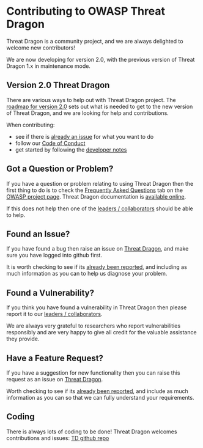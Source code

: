 # Contributing to OWASP Threat Dragon
Threat Dragon is a community project, and we are always delighted to welcome new contributors!

We are now developing for version 2.0, with the previous version of Threat Dragon 1.x in maintenance mode.

## Version 2.0 Threat Dragon
There are various ways to help out with Threat Dragon project.
The [roadmap for version 2.0](https://owasp.org/www-project-threat-dragon/#div-roadmap)
sets out what is needed to get to the new version of Threat Dragon, and we are looking for help and contributions.

When contributing:
* see if there is [already an issue](https://github.com/OWASP/threat-dragon/issues) for what you want to do
* follow our [Code of Conduct](CODE_OF_CONDUCT.md)
* get started by following the [developer notes](https://owasp.org/www-project-threat-dragon/docs-2/local-development/)

## Got a Question or Problem?
If you have a question or problem relating to using Threat Dragon then the first thing to do is to check the
[Frequently Asked Questions](https://owasp.org/www-project-threat-dragon/#div-faqs) tab
on the [OWASP project page](https://owasp.org/www-project-threat-dragon/).
Threat Dragon documentation is [available online](https://owasp.org/www-project-threat-dragon/docs-2/).

If this does not help then one of the
[leaders / collaborators](https://github.com/OWASP/www-project-threat-dragon/blob/master/leaders.md) should be able to help.

## Found an Issue?
If you have found a bug then raise an issue on
[Threat Dragon](https://github.com/OWASP/threat-dragon/issues/new?assignees=&labels=bug&template=bug_report.md&title=),
and make sure you have logged into github first.

It is worth checking to see if its [already been reported](https://github.com/OWASP/threat-dragon/issues),
and including as much information as you can to help us diagnose your problem.

## Found a Vulnerability?
If you think you have found a vulnerability in Threat Dragon then please report it to our
[leaders / collaborators](https://github.com/OWASP/www-project-threat-dragon/blob/master/leaders.md).

We are always very grateful to researchers who report vulnerabilities responsibly and are very happy
to give all credit for the valuable assistance they provide.

## Have a Feature Request?
If you have a suggestion for new functionality then you can raise this request as an issue on 
[Threat Dragon](https://github.com/OWASP/threat-dragon/issues/new/choose).

Worth checking to see if its [already been reported](https://github.com/OWASP/threat-dragon/issues),
and include as much information as you can so that we can fully understand your requirements.

## Coding
There is always lots of coding to be done! Threat Dragon welcomes contributions and issues:
[TD github repo](https://github.com/OWASP/threat-dragon/issues)
